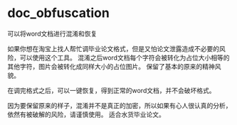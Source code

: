 # doc_obfuscation
可以将word文档进行混淆和恢复

如果你想在淘宝上找人帮忙调毕业论文格式，但是又怕论文泄露造成不必要的风险，可以使用这个工具。
混淆之后word文档每个字符会被转化为占位大小相等的其他字符，图片会被转化成同样大小的占位图片。
保留了基本的原来的精神风貌。

在调完格式之后，可以一键恢复，得到正常的word文档，并不会破坏格式。

因为要保留原来的样子，混淆并不是真正的加密，所以如果有心人很认真的分析，依然有被破解的风险，请谨慎使用。
适合水货毕业论文。
